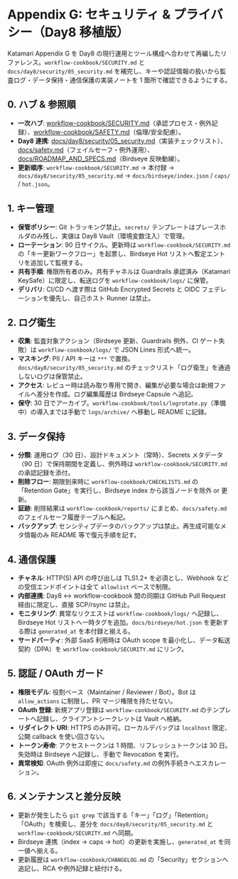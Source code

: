 # Appendix G: セキュリティ & プライバシー（Day8 移植版）

Katamari Appendix G を Day8 の現行運用とツール構成へ合わせて再編したリファレンス。`workflow-cookbook/SECURITY.md` と `docs/day8/security/05_security.md` を補完し、キーや認証情報の扱いから監査ログ・データ保持・通信保護の実装ノートを 1 箇所で確認できるようにする。

## 0. ハブ & 参照順
- **一次ハブ**: [workflow-cookbook/SECURITY.md](../workflow-cookbook/SECURITY.md)（承認プロセス・例外記録）、[workflow-cookbook/SAFETY.md](../workflow-cookbook/SAFETY.md)（倫理/安全配慮）。
- **Day8 連携**: [docs/day8/security/05_security.md](../day8/security/05_security.md)（実装チェックリスト）、[docs/safety.md](../safety.md)（フェイルセーフ・例外運用）、[docs/ROADMAP_AND_SPECS.md](../ROADMAP_AND_SPECS.md)（Birdseye 反映動線）。
- **更新順序**: `workflow-cookbook/SECURITY.md` → 本付録 → `docs/day8/security/05_security.md` → `docs/birdseye/index.json` / `caps/` / `hot.json`。

## 1. キー管理
- **保管ポリシー**: Git トラッキング禁止。`secrets/` テンプレートはプレースホルダのみ残し、実値は Day8 Vault（環境変数注入）で管理。
- **ローテーション**: 90 日サイクル。更新時は `workflow-cookbook/SECURITY.md` の「キー更新ワークフロー」を起票し、Birdseye Hot リストへ暫定エントリを追加して監視する。
- **共有手順**: 権限所有者のみ。共有チャネルは Guardrails 承認済み（Katamari KeySafe）に限定し、転送ログを `workflow-cookbook/logs/` に保管。
- **デリバリ**: CI/CD へ渡す際は GitHub Encrypted Secrets と OIDC フェデレーションを優先し、自己ホスト Runner は禁止。

## 2. ログ衛生
- **収集**: 監査対象アクション（Birdseye 更新、Guardrails 例外、CI ゲート失敗）は `workflow-cookbook/logs/` で JSON Lines 形式へ統一。
- **マスキング**: PII / API キーは `***` で置換。`docs/day8/security/05_security.md` のチェックリスト「ログ衛生」を通過しないログは保管禁止。
- **アクセス**: レビュー時は読み取り専用で開き、編集が必要な場合は新規ファイルへ差分を作成。ログ編集履歴は Birdseye Capsule へ追記。
- **保守**: 30 日でアーカイブ。`workflow-cookbook/tools/logrotate.py`（準備中）の導入までは手動で `logs/archive/` へ移動し README に記録。

## 3. データ保持
- **分類**: 運用ログ（30 日）、設計ドキュメント（常時）、Secrets メタデータ（90 日）で保持期間を定義し、例外時は `workflow-cookbook/SECURITY.md` の承認記録を添付。
- **削除フロー**: 期限到来時に `workflow-cookbook/CHECKLISTS.md` の「Retention Gate」を実行し、Birdseye index から該当ノードを除外 or 更新。
- **証跡**: 削除結果は `workflow-cookbook/reports/` にまとめ、`docs/safety.md` のフェイルセーフ履歴テーブルへ転記。
- **バックアップ**: センシティブデータのバックアップは禁止。再生成可能なメタ情報のみ README 等で復元手順を記す。

## 4. 通信保護
- **チャネル**: HTTP(S) API の呼び出しは TLS1.2+ を必須とし、Webhook などの受信エンドポイントは全て `allowlist` ベースで制限。
- **内部連携**: Day8 ↔ workflow-cookbook 間の同期は GitHub Pull Request 経由に限定し、直接 SCP/rsync は禁止。
- **モニタリング**: 異常なリクエストは `workflow-cookbook/logs/` へ記録し、Birdseye Hot リストへ一時タグを追加。`docs/birdseye/hot.json` を更新する際は `generated_at` を本付録と揃える。
- **サードパーティ**: 外部 SaaS 利用時は OAuth scope を最小化し、データ転送契約（DPA）を `workflow-cookbook/SECURITY.md` にリンク。

## 5. 認証 / OAuth ガード
- **権限モデル**: 役割ベース（Maintainer / Reviewer / Bot）。Bot は `allow_actions` に制限し、PR マージ権限を持たせない。
- **OAuth 登録**: 新規アプリ登録は `workflow-cookbook/SECURITY.md` のテンプレートへ記録し、クライアントシークレットは Vault へ格納。
- **リダイレクト URI**: HTTPS のみ許可。ローカルデバッグは `localhost` 限定、公開 callback を使い回さない。
- **トークン寿命**: アクセストークンは 1 時間、リフレッシュトークンは 30 日。失効時は Birdseye へ記録し、手動で Revocation を実行。
- **異常検知**: OAuth 例外は即座に `docs/safety.md` の例外手続きへエスカレーション。

## 6. メンテナンスと差分反映
- 更新が発生したら `git grep` で該当する「キー」「ログ」「Retention」「OAuth」を検索し、差分を `docs/day8/security/05_security.md` と `workflow-cookbook/SECURITY.md` へ同期。
- Birdseye 連携（index → caps → hot）の更新を実施し、`generated_at` を同一値へ揃える。
- 更新履歴は `workflow-cookbook/CHANGELOG.md` の「Security」セクションへ追記し、RCA や例外記録と紐付ける。

